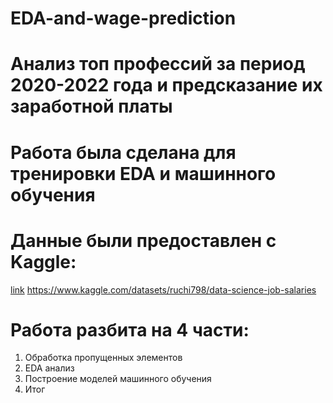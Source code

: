 # EDA-and-wage-prediction

# Анализ топ профессий за период 2020-2022 года и предсказание их заработной платы

# Работа была сделана для тренировки EDA и машинного обучения 

# Данные были предоставлен с Kaggle:
<a href="https://www.kaggle.com/datasets/ruchi798/data-science-job-salaries">link</a>
https://www.kaggle.com/datasets/ruchi798/data-science-job-salaries

# Работа разбита на 4 части:
1. Обработка пропущенных элементов
2. EDA анализ
3. Построение моделей машинного обучения
4. Итог
